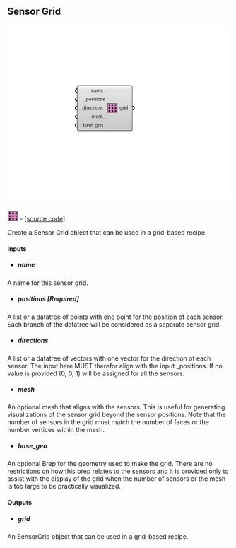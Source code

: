## Sensor Grid

![](../../images/components/Sensor_Grid.png)

![](../../images/icons/Sensor_Grid.png) - [[source code]](https://github.com/ladybug-tools/honeybee-grasshopper-radiance/blob/master/honeybee_grasshopper_radiance/src//HB%20Sensor%20Grid.py)


Create a Sensor Grid object that can be used in a grid-based recipe. 



#### Inputs
* ##### name 
A name for this sensor grid. 
* ##### positions [Required]
A list or a datatree of points with one point for the position of each sensor. Each branch of the datatree will be considered as a separate sensor grid. 
* ##### directions 
A list or a datatree of vectors with one vector for the direction of each sensor. The input here MUST therefor align with the input _positions. If no value is provided (0, 0, 1) will be assigned for all the sensors. 
* ##### mesh 
An optional mesh that aligns with the sensors. This is useful for generating visualizations of the sensor grid beyond the sensor positions. Note that the number of sensors in the grid must match the number of faces or the number vertices within the mesh. 
* ##### base_geo 
An optional Brep for the geometry used to make the grid. There are no restrictions on how this brep relates to the sensors and it is provided only to assist with the display of the grid when the number of sensors or the mesh is too large to be practically visualized. 

#### Outputs
* ##### grid
An SensorGrid object that can be used in a grid-based recipe. 